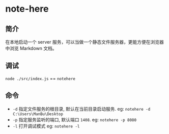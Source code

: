 # note-here
## 简介
在本地启动一个 server 服务，可以当做一个静态文件服务器，更能方便在浏览器中浏览 Markdown 文档。

## 调试
`node ./src/index.js` == `notehere`

## 命令
- `-d` 指定文件服务的根目录, 默认在当前目录启动服务. eg: `notehere -d C:\Users\ManBu\Desktop`
- `-p` 指定服务监听的端口, 默认端口 `1408`. eg: `notehere -p 8080`
- `-l` 打开调试模式 eg: `notehere -l`